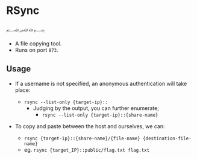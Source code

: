 # RSync
﷽
* A file copying tool.
* Runs on port `873`.
## Usage

* If a username is not specified, an anonymous authentication will take place:
  * `rsync --list-only {target-ip}::`
    * Judging by the output, you can further enumerate;
      * `rsync --list-only {target-ip}::{share-name}`

* To copy and paste between the host and ourselves, we can:
  * `rsync {target-ip}::{share-name}/{file-name} {destination-file-name}`
  * eg. `rsync {target_IP}::public/flag.txt flag.txt`

